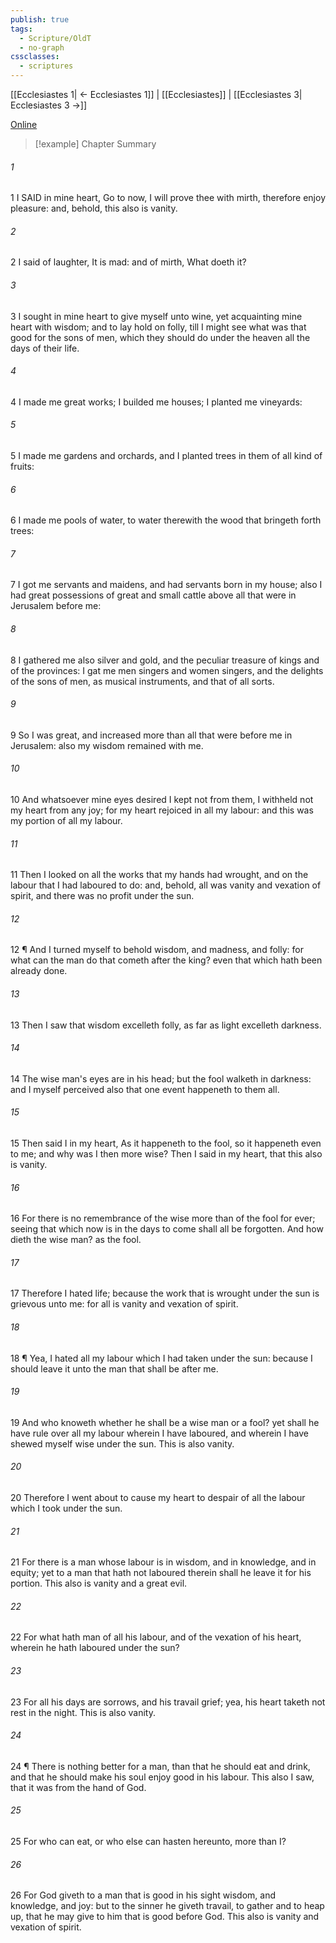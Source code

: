 ```yaml
---
publish: true
tags:
  - Scripture/OldT
  - no-graph
cssclasses:
  - scriptures
---
```

[[Ecclesiastes 1| ← Ecclesiastes 1]] | [[Ecclesiastes]] | [[Ecclesiastes 3| Ecclesiastes 3 →]]

[Online](https://churchofjesuschrist.org/study/scriptures/ot/eccl/2?lang=eng)

>[!example] Chapter Summary
>
###### 1
1 I SAID in mine heart, Go to now, I will prove thee with mirth, therefore enjoy pleasure: and, behold, this also is vanity.
###### 2
2 I said of laughter, It is mad: and of mirth, What doeth it?
###### 3
3 I sought in mine heart to give myself unto wine, yet acquainting mine heart with wisdom; and to lay hold on folly, till I might see what was that good for the sons of men, which they should do under the heaven all the days of their life.
###### 4
4 I made me great works; I builded me houses; I planted me vineyards:
###### 5
5 I made me gardens and orchards, and I planted trees in them of all kind of fruits:
###### 6
6 I made me pools of water, to water therewith the wood that bringeth forth trees:
###### 7
7 I got me servants and maidens, and had servants born in my house; also I had great possessions of great and small cattle above all that were in Jerusalem before me:
###### 8
8 I gathered me also silver and gold, and the peculiar treasure of kings and of the provinces: I gat me men singers and women singers, and the delights of the sons of men, as musical instruments, and that of all sorts.
###### 9
9 So I was great, and increased more than all that were before me in Jerusalem: also my wisdom remained with me.
###### 10
10 And whatsoever mine eyes desired I kept not from them, I withheld not my heart from any joy; for my heart rejoiced in all my labour: and this was my portion of all my labour.
###### 11
11 Then I looked on all the works that my hands had wrought, and on the labour that I had laboured to do: and, behold, all was vanity and vexation of spirit, and there was no profit under the sun.
###### 12
12 ¶ And I turned myself to behold wisdom, and madness, and folly: for what can the man do that cometh after the king?  even that which hath been already done.
###### 13
13 Then I saw that wisdom excelleth folly, as far as light excelleth darkness.
###### 14
14 The wise man's eyes are in his head; but the fool walketh in darkness: and I myself perceived also that one event happeneth to them all.
###### 15
15 Then said I in my heart, As it happeneth to the fool, so it happeneth even to me; and why was I then more wise?  Then I said in my heart, that this also is vanity.
###### 16
16 For there is no remembrance of the wise more than of the fool for ever; seeing that which now is in the days to come shall all be forgotten.  And how dieth the wise man?  as the fool.
###### 17
17 Therefore I hated life; because the work that is wrought under the sun is grievous unto me: for all is vanity and vexation of spirit.
###### 18
18 ¶ Yea, I hated all my labour which I had taken under the sun: because I should leave it unto the man that shall be after me.
###### 19
19 And who knoweth whether he shall be a wise man or a fool?  yet shall he have rule over all my labour wherein I have laboured, and wherein I have shewed myself wise under the sun.  This is also vanity.
###### 20
20 Therefore I went about to cause my heart to despair of all the labour which I took under the sun.
###### 21
21 For there is a man whose labour is in wisdom, and in knowledge, and in equity; yet to a man that hath not laboured therein shall he leave it for his portion.  This also is vanity and a great evil.
###### 22
22 For what hath man of all his labour, and of the vexation of his heart, wherein he hath laboured under the sun?
###### 23
23 For all his days are sorrows, and his travail grief; yea, his heart taketh not rest in the night.  This is also vanity.
###### 24
24 ¶ There is nothing better for a man, than that he should eat and drink, and that he should make his soul enjoy good in his labour.  This also I saw, that it was from the hand of God.
###### 25
25 For who can eat, or who else can hasten hereunto, more than I?
###### 26
26 For God giveth to a man that is good in his sight wisdom, and knowledge, and joy: but to the sinner he giveth travail, to gather and to heap up, that he may give to him that is good before God.  This also is vanity and vexation of spirit.



